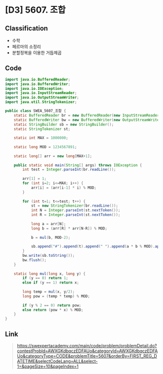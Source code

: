 # [D3] 5607. 조합 

## Classification
* 수학
* 페르마의 소정리
* 분할정복을 이용한 거듭제곱

## Code
```java
import java.io.BufferedReader;
import java.io.BufferedWriter;
import java.io.IOException;
import java.io.InputStreamReader;
import java.io.OutputStreamWriter;
import java.util.StringTokenizer;

public class SWEA_5607_조합 {
	static BufferedReader br = new BufferedReader(new InputStreamReader(System.in));
	static BufferedWriter bw = new BufferedWriter(new OutputStreamWriter(System.out));
	static StringBuilder sb = new StringBuilder();
	static StringTokenizer st;
	
	static int MAX = 1000000;
	
	static long MOD = 1234567891;
	
	static long[] arr = new long[MAX+1];
	
	public static void main(String[] args) throws IOException {
		int test = Integer.parseInt(br.readLine());
		
		arr[1] = 1;
		for (int i=2; i<=MAX; i++) {
			arr[i] = (arr[i-1] * i) % MOD;
		}
		
		for (int t=1; t<=test; t++) {
			st = new StringTokenizer(br.readLine());
			int N = Integer.parseInt(st.nextToken());
			int R = Integer.parseInt(st.nextToken());
			
			long a = arr[N];
			long b = (arr[R] * arr[N-R]) % MOD;
			
			b = mul(b, MOD-2);
			
			sb.append("#").append(t).append(" ").append(a * b % MOD).append("\n");
		}
		bw.write(sb.toString());
		bw.flush();
	}
	
	static long mul(long x, long y) {
		if (y == 0) return 1;
		else if (y == 1) return x;
		
		long temp = mul(x, y/2);
		long pow = (temp * temp) % MOD;
		
		if (y % 2 == 0) return pow;
		else return (pow * x) % MOD;
	}
}
```

## Link
> https://swexpertacademy.com/main/code/problem/problemDetail.do?contestProbId=AWXGKdbqczEDFAUo&categoryId=AWXGKdbqczEDFAUo&categoryType=CODE&problemTitle=5607&orderBy=FIRST_REG_DATETIME&selectCodeLang=ALL&select-1=&pageSize=10&pageIndex=1
